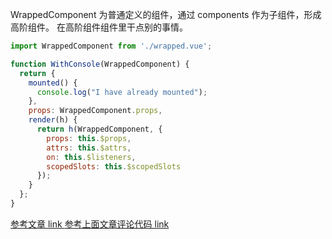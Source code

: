 WrappedComponent 为普通定义的组件，通过 components 作为子组件，形成高阶组件。
在高阶组件组件里干点别的事情。
```js
import WrappedComponent from './wrapped.vue';

function WithConsole(WrappedComponent) {
  return {
    mounted() {
      console.log("I have already mounted");
    },
    props: WrappedComponent.props,
    render(h) {
      return h(WrappedComponent, {
        props: this.$props,
        attrs: this.$attrs,
        on: this.$listeners,
        scopedSlots: this.$scopedSlots
      });
    }
  };
}
```
[参考文章 link ](http://hcysun.me/2018/01/05/%E6%8E%A2%E7%B4%A2Vue%E9%AB%98%E9%98%B6%E7%BB%84%E4%BB%B6/)
[参考上面文章评论代码 link ](https://codesandbox.io/s/712pmvqy66)